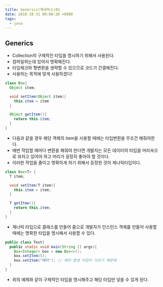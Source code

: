 ```yaml
---
title: Generics(제네릭스)01
date: 2018-10-31 00:00:20 +0900
tags:
  - java
---
```

## Generics
- Collection의 구체적인 타입을 명시하기 위해서 사용된다.
- 컴파일하는데 있어서 명확해진다.
- 타입체크와 형변환을 생략할 수 있으므로 코드가 간결해진다.
- 사용하는 목적에 맞게 사용하겠다!

```java
class Box{
  Object item;

  void setItem(Object item){
    this.item = item
  }

  Object getItem(){
    return this.item;
  }
}
```

- 다음과 같을 경우 해당 객체의 item을 사용할 때에는 타입변환을 무조건 해줘야한다.
- 매번 작업할 때마다 변환을 해줘야 한다면 개발자는 모든 데이터의 타입을 머리속으로 꾀차고 있어야 하고 머리가 굉장히 좋아야 할 것이다.
- 이러한 작업을 줄이고 명확하게 하기 위해서 등장한 것이 제너릭타입이다.

```java
class Box<T> {
  T item;

  void setItem(T item){
    this.item = item;
  }

  T getItme(){
    return this.item;
  }
}
```

- 제너릭 타입으로 클래스를 만들어 줌으로 개발자가 인스턴스 객체를 만들어 사용할 때에는 명확한 타입을 명시해서 사용할 수 있다.

```java
public class Test{
  public static void main(String [] args){
    Box<Integer> box = new Box<>();
    box.setItem(5);
    box.setItem("에러"); // 에러 발생 타입이 다르기 때문에
  }
}
```

- 위의 예제와 같이 구체적인 타입을 명시해주고 해당 타입만 넣을 수 있게 된다.
